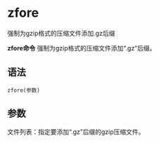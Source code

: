 # zfore

强制为gzip格式的压缩文件添加.gz后缀


**zfore命令** 强制为gzip格式的压缩文件添加“.gz”后缀。

##  语法

```
zfore(参数)
```

##  参数

文件列表：指定要添加“.gz”后缀的gzip压缩文件。


